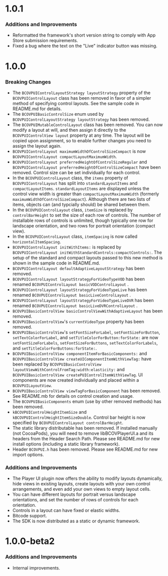 # 1.0.1
### Additions and Improvements
* Reformatted the framework's short version string to comply with App Store submission requirements.
* Fixed a bug where the text on the "Live" indicator button was missing.


# 1.0.0
### Breaking Changes
* The `BCOVPUIControlLayoutStrategy layoutStrategy` property of the `BCOVPUIControlLayout` class has been removed in favor of a simpler method of specifying control layouts. See the sample code in README.md for details.
* The `BCOVPUIBasicControlSize` enum used by `BCOVPUIControlLayoutStrategy layoutStrategy` has been removed.
* The `BCOVPUIMutableControlLayout` class has been removed. You can now modify a layout at will, and then assign it directly to the `BCOVPUIControlView layout` property at any time. The layout will be copied upon assignment, so to enable further changes you need to assign the layout again.
* `BCOVPUIControlLayout maximumWidthOfControlSizeCompact` is now `BCOVPUIControlLayout compactLayoutMaximumWidth`.
* `BCOVPUIControlLayout preferredHeightOfControlSizeRegular` and `BCOVPUIControlLayout preferredHeightOfControlSizeCompact` have been removed. Control size can be set individually for each control.
* In the `BCOVPUIControlLayout` class, the `items` property of `BCOVPUIControlLayout` has split into `standardLayoutItems` and `compactLayoutItems`. `standardLayoutItems` are displayed unless the control view width is greater than `compactLayoutMaximumWidth` (formerly `maximumWidthOfControlSizeCompact`). Although there are two lists of items, objects can (and typcially should) be shared between them.
* In the `BCOVPUIControlLayout` class, `itemSize` is replaced by `controlBarHeight` to set the size of each row of controls. The number of installable rows of controls is unlimited, though typically one row for landscape orientation, and two rows for portrait orientation (compact view).
* In the `BCOVPUIControlLayout` class, `itemSpacing` is now called `horizontalItemSpacing`.
* `BCOVPUIControlLayout initWithItems:` is replaced by `BCOVPUIControlLayout initWithStandardControls:compactControls:`. The setup of the standard and compact layouts passed to this new method is shown in the sample code in README.md.
* `BCOVPUIControlLayout defaultAdaptiveLayoutStrategy` has been removed.
* `BCOVPUIControlLayout layoutStrategyForVideoTypeVOD` has been renamed `BCOVPUIControlLayout basicVODControlLayout` .
* `BCOVPUIControlLayout layoutStrategyForVideoTypeLive` has been renamed `BCOVPUIControlLayout basicLiveControlLayout` .
* `BCOVPUIControlLayout layoutStrategyForVideoTypeLiveDVR` has been renamed `BCOVPUIControlLayout basicLiveDVRControlLayout` .
* `BCOVPUIBasicControlView basicControlViewWithAdaptiveLayout` has been removed.
* `BCOVPUIBasicControlView`'s `currentVideoType` property has been removed.
* `BCOVPUIBasicControlView`'s `setFontSizeForLabel`, `setFontSizeForButton`, `setTextColorForLabel`, and `setTitleColorForButton:forState:` are now `setFontSizeForLabels`, `setFontSizeForButtons`, `setTextColorForLabels`, and `setTitleColorForButtons:forState:`.
* `BCOVPUIBasicControlView componentItemForBasicComponents:` and `BCOVPUIBasicControlView createUIComponentItemWithViewTag:` have been replaced by `BCOVPUIBasicControlView layoutViewWithControlFromTag:width:elasticity:` and `BCOVPUIBasicControlView createPUIControlItemWithViewTag`. UI components are now created individually and placed within a `BCOVPUILayoutView`.
* `BCOVPUIBasicControlView viewTagForBasicComponent` has been removed. See README.mb for details on control creation and usage.
* The `BCOVPUIBasicComponents` enum (use by other removed methods) has been removed.
* `kBCOVPUIControlHeightItemSize` and `kBCOVPUIControlHeightItemSizeDouble`. Control bar height is now specified by `BCOVPUIControlLayout controlBarHeight`.
* The static library distributable has been removed. If installed manually (not CocoaPods), you will need to remove libBCOVPlayerUI.a and its headers from the Header Search Path. Please see README.md for new install options (including a static library framework).
* Header `BCOVPUI.h` has been removed. Please see README.md for new import options.

### Additions and Improvements
* The Player UI plugin now offers the ability to modify layouts dynamically, hide views in existing layouts, create layouts with your own control arrangements, and even add your own views to empty layout cells.
* You can have different layouts for portrait versus landscape orientations, and set the number of rows of controls for each orientation.
* Controls in a layout can have fixed or elastic widths.
* Bitcode support.
* The SDK is now distributed as a static or dynamic framework.


# 1.0.0-beta2

### Additions and Improvements
* Internal improvements.
